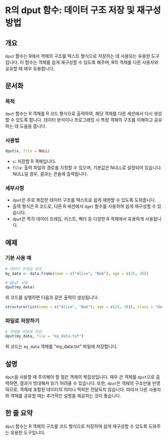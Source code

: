 <!--
Meta Description: # R의 dput 함수: 데이터 구조 저장 및 재구성 방법 ## 개요 `dput` 함수는 R에서 객체의 구조를 텍스트 형식으로 저장하는 데 사용되는 유용한 도구입니다. 이 함수는 객체를 쉽게 재구성할 수 있도록 해주며, R의 객체를 다른 사용자와 공유할 때 매우 유용합...
Meta Keywords: dput, 객체를, my_data, 데이터, 객체의
-->

# R의 dput 함수: 데이터 구조 저장 및 재구성 방법

## 개요
`dput` 함수는 R에서 객체의 구조를 텍스트 형식으로 저장하는 데 사용되는 유용한 도구입니다. 이 함수는 객체를 쉽게 재구성할 수 있도록 해주며, R의 객체를 다른 사용자와 공유할 때 매우 유용합니다.

## 문서화
### 목적
`dput` 함수는 R 객체를 R 코드 형식으로 출력하여, 해당 객체를 다른 세션에서 다시 생성할 수 있도록 합니다. 데이터 분석이나 프로그래밍 시 특정 객체의 구조를 이해하고 공유하는 데 도움을 줍니다.

### 사용법
```R
dput(x, file = NULL)
```

- `x`: 저장할 R 객체입니다.
- `file`: 출력 파일의 경로를 지정할 수 있으며, 기본값은 NULL로 설정되어 있습니다. NULL일 경우, 결과는 콘솔에 출력됩니다.

### 세부사항
- `dput`은 주로 복잡한 데이터 구조를 텍스트로 쉽게 재현할 수 있도록 도와줍니다.
- 출력 형식은 R 코드로, 다른 R 세션에서 `dget` 함수를 사용하여 쉽게 재구성할 수 있습니다.
- `dput`은 특히 데이터 프레임, 리스트, 벡터 등 다양한 R 객체에서 유용하게 사용됩니다.

## 예제
### 기본 사용 예
```R
# 데이터 프레임 생성
my_data <- data.frame(name = c("Alice", "Bob"), age = c(25, 30))

# dput 사용
dput(my_data)
```
위 코드를 실행하면 다음과 같은 출력이 생성됩니다:
```R
structure(list(name = c("Alice", "Bob"), age = c(25, 30)), class = "data.frame", row.names = c(NA, -2L))
```

### 파일로 저장하기
```R
# 객체를 파일에 저장
dput(my_data, file = "my_data.txt")
```
위 코드는 `my_data` 객체를 "my_data.txt" 파일에 저장합니다.

## 설명
`dput`을 사용할 때 주의해야 할 점은 객체의 복잡성입니다. 매우 큰 객체를 `dput`으로 출력하면, 결과가 방대해져 읽기 어려울 수 있습니다. 또한, `dput`은 객체의 구조만을 반영하므로, 객체에 포함된 데이터의 의미나 맥락은 전달되지 않습니다. 따라서 다른 사용자와 객체를 공유할 때는 추가적인 설명을 제공하는 것이 좋습니다.

## 한 줄 요약
`dput` 함수는 R 객체의 구조를 코드 형식으로 저장하여 쉽게 재구성할 수 있도록 도와주는 유용한 도구입니다.